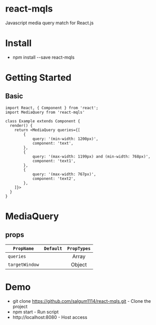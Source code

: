 # react-mqls

Javascript media query match for React.js

# Install

- npm install --save react-mqls

# Getting Started

## Basic
```
import React, { Component } from 'react';
import MediaQuery from 'react-mqls'

class Example extends Component {
  render() {
    return <MediaQuery queries={[
        {
            query: '(min-width: 1200px)',
            component: 'text',
        },
        {
            query: '(max-width: 1199px) and (min-width: 768px)',
            component: 'text1',
        },
        {
            query: '(max-width: 767px)',
            component: 'text2',
        },
    ]}>
  }
}
```

# MediaQuery
## props

| `PropName` | `Default` | `PropTypes` |
| --- | :---: | :---: |
| `queries` | | Array<Query> |
| `targetWindow` | | Object |

# Demo

- git clone https://github.com/salgum1114/react-mqls.git - Clone the project
- npm start - Run script
- http://localhost:8080 - Host access


